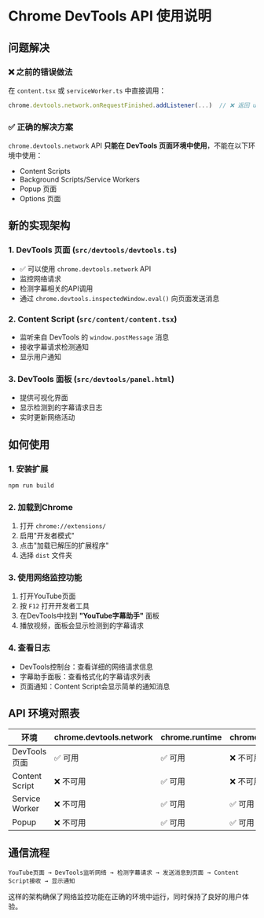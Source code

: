 # Chrome DevTools API 使用说明

## 问题解决

### ❌ 之前的错误做法
在 `content.tsx` 或 `serviceWorker.ts` 中直接调用：
```javascript
chrome.devtools.network.onRequestFinished.addListener(...)  // ❌ 返回 undefined
```

### ✅ 正确的解决方案

`chrome.devtools.network` API **只能在 DevTools 页面环境中使用**，不能在以下环境中使用：
- Content Scripts
- Background Scripts/Service Workers
- Popup 页面
- Options 页面

## 新的实现架构

### 1. DevTools 页面 (`src/devtools/devtools.ts`)
- ✅ 可以使用 `chrome.devtools.network` API
- 监控网络请求
- 检测字幕相关的API调用
- 通过 `chrome.devtools.inspectedWindow.eval()` 向页面发送消息

### 2. Content Script (`src/content/content.tsx`)
- 监听来自 DevTools 的 `window.postMessage` 消息
- 接收字幕请求检测通知
- 显示用户通知

### 3. DevTools 面板 (`src/devtools/panel.html`)
- 提供可视化界面
- 显示检测到的字幕请求日志
- 实时更新网络活动

## 如何使用

### 1. 安装扩展
```bash
npm run build
```

### 2. 加载到Chrome
1. 打开 `chrome://extensions/`
2. 启用"开发者模式"
3. 点击"加载已解压的扩展程序"
4. 选择 `dist` 文件夹

### 3. 使用网络监控功能
1. 打开YouTube页面
2. 按 `F12` 打开开发者工具
3. 在DevTools中找到 **"YouTube字幕助手"** 面板
4. 播放视频，面板会显示检测到的字幕请求

### 4. 查看日志
- DevTools控制台：查看详细的网络请求信息
- 字幕助手面板：查看格式化的字幕请求列表
- 页面通知：Content Script会显示简单的通知消息

## API 环境对照表

| 环境 | chrome.devtools.network | chrome.runtime | chrome.tabs |
|------|------------------------|----------------|-------------|
| DevTools页面 | ✅ 可用 | ✅ 可用 | ❌ 不可用 |
| Content Script | ❌ 不可用 | ✅ 可用 | ❌ 不可用 |
| Service Worker | ❌ 不可用 | ✅ 可用 | ✅ 可用 |
| Popup | ❌ 不可用 | ✅ 可用 | ✅ 可用 |

## 通信流程

```
YouTube页面 → DevTools监听网络 → 检测字幕请求 → 发送消息到页面 → Content Script接收 → 显示通知
```

这样的架构确保了网络监控功能在正确的环境中运行，同时保持了良好的用户体验。